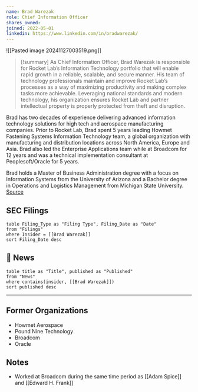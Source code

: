 ```yaml
---
name: Brad Warezak
role: Chief Information Officer
shares_owned: 
joined: 2022-05-01
linkedin: https://www.linkedin.com/in/bradwarezak/
---
```


![[Pasted image 20241127003519.png]]


>[!summary]
As Chief Information Officer, Brad Warezak is responsible for Rocket Lab’s Information Technology portfolio that will enable rapid growth in a reliable, scalable, and secure manner. His team of technology professionals maintain and improve Rocket Lab’s processes as a way of maximizing productivity and making complex tasks more achievable. Leveraging national standards and modern technology, his organization ensures Rocket Lab and partner intellectual property is properly protected from theft and disruption.
>
Brad has two decades of experience delivering advanced information technology solutions for high tech and aerospace manufacturing companies. Prior to Rocket Lab, Brad spent 5 years leading Howmet Fastening Systems Information Technology team, a global organization with manufacturing and distribution locations across North America, Europe and Asia. Brad also led the Enterprise Applications team while at Broadcom for 12 years and was a technical implementation consultant at Peoplesoft/Oracle for 5 years.
>
Brad holds a Master of Business Administration degree with a focus on Information Systems from the University of Arizona and a Bachelor degree in Operations and Logistics Management from Michigan State University.
[Source](https://www.rocketlabusa.com/about/team/)


## SEC Filings
```dataview
table Filing_Type as "Filing Type", Filing_Date as "Date"
from "Filings"
where Insider = [[Brad Warezak]]
sort Filing_Date desc
```

## 📰 News
```dataview
table title as "Title", published as "Published"
from "News"
where contains(insider, [[Brad Warezak]])
sort published desc
```

---
## Former Organizations

- Howmet Aerospace
- Pound Nine Technology
- Broadcom
- Oracle

## Notes

- Worked at Broadcom during the same time period as [[Adam Spice]] and [[Edward H. Frank]]